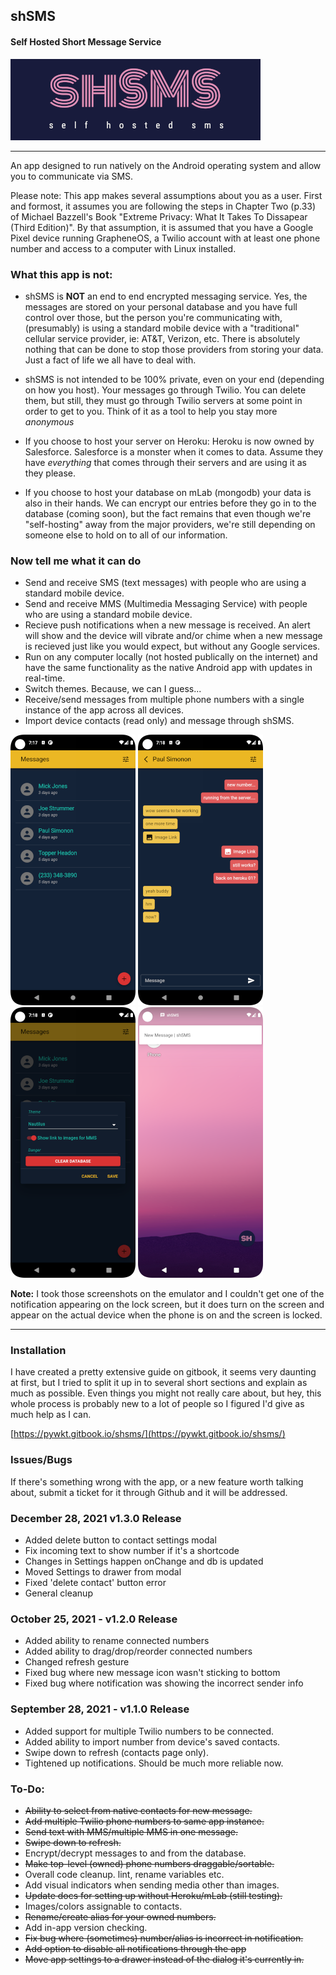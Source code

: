 ## shSMS
#### Self Hosted Short Message Service

![shSMS](./public/docs/images/logo-01.png "shSMS")

---

An app designed to run natively on the Android operating system and allow you to communicate via SMS.

Please note: This app makes several assumptions about you as a user. First and formost, it assumes you are following the steps in Chapter Two (p.33) of Michael Bazzell's Book "Extreme Privacy: What It Takes To Dissapear (Third Edition)". By that assumption, it is assumed that you have a Google Pixel device running GrapheneOS, a Twilio account with at least one phone number and access to a computer with Linux installed.

### What this app is not:
   * shSMS is **NOT** an end to end encrypted messaging service. Yes, the messages are stored on your personal database and you have full control over those, but the person you're communicating with, (presumably) is using a standard mobile device with a "traditional" cellular service provider, ie: AT&T, Verizon, etc. There is absolutely nothing that can be done to stop those providers from storing your data. Just a fact of life we all have to deal with.

   * shSMS is not intended to be 100% private, even on your end (depending on how you host). Your messages go through Twilio. You can delete them, but still, they must go through Twilio servers at some point in order to get to you. Think of it as a tool to help you stay more _anonymous_
   
   * If you choose to host your server on Heroku: Heroku is now owned by Salesforce. Salesforce is a monster when it comes to data. Assume they have _everything_ that comes through their servers and are using it as they please.
   
   * If you choose to host your database on mLab (mongodb) your data is also in their hands. We can encrypt our entries before they go in to the database (coming soon), but the fact remains that even though we're "self-hosting" away from the major providers, we're still depending on someone else to hold on to all of our information.

### Now tell me what it can do
   * Send and receive SMS (text messages) with people who are using a standard mobile device.
   * Send and receive MMS (Multimedia Messaging Service) with people who are using a standard mobile device. 
   * Recieve push notifications when a new message is received. An alert will show and the device will vibrate and/or chime when a new message is recieved just like you would expect, but without any Google services.
   * Run on any computer locally (not hosted publically on the internet) and have the same functionality as the native Android app with updates in real-time.
   * Switch themes. Because, we can I guess...
   * Receive/send messages from multiple phone numbers with a single instance of the app across all devices.
   * Import device contacts (read only) and message through shSMS.

![shSMS](./public/docs/images/contact-list.png "Contact List") ![shSMS](./public/docs/images/message-01.png "Messages") ![shSMS](./public/docs/images/settings-01.png "Settings") ![shSMS](./public/docs/images/notification.png "Notification")

**Note:** I took those screenshots on the emulator and I couldn't get one of the notification appearing on the lock screen, but it does turn on the screen and appear on the actual device when the phone is on and the screen is locked.

---

### Installation

I have created a pretty extensive guide on gitbook, it seems very daunting at first, but I tried to split it up in to several short sections and explain as much as possible. Even things you might not really care about, but hey, this whole process is probably new to a lot of people so I figured I'd give as much help as I can.

[https://pywkt.gitbook.io/shsms/](https://pywkt.gitbook.io/shsms/)

### Issues/Bugs
If there's something wrong with the app, or a new feature worth talking about, submit a ticket for it through Github and it will be addressed.

### December 28, 2021 v1.3.0 Release
   * Added delete button to contact settings modal
   * Fix incoming text to show number if it's a shortcode
   * Changes in Settings happen onChange and db is updated
   * Moved Settings to drawer from modal
   * Fixed 'delete contact' button error
   * General cleanup

### October 25, 2021 - v1.2.0 Release
   * Added ability to rename connected numbers
   * Added ability to drag/drop/reorder connected numbers
   * Changed refresh gesture
   * Fixed bug where new message icon wasn't sticking to bottom
   * Fixed bug where notification was showing the incorrect sender info

### September 28, 2021 - v1.1.0 Release
   * Added support for multiple Twilio numbers to be connected.
   * Added ability to import number from device's saved contacts.
   * Swipe down to refresh (contacts page only).
   * Tightened up notifications. Should be much more reliable now.

### To-Do:
   * ~~Ability to select from native contacts for new message.~~
   * ~~Add multiple Twilio phone numbers to same app instance.~~
   * ~~Send text with MMS/multiple MMS in one message.~~
   * ~~Swipe down to refresh.~~
   * Encrypt/decrypt messages to and from the database.
   * ~~Make top-level (owned) phone numbers draggable/sortable.~~
   * Overall code cleanup. lint, rename variables etc.
   * Add visual indicators when sending media other than images.
   * ~~Update docs for setting up without Heroku/mLab (still testing).~~
   * Images/colors assignable to contacts.
   * ~~Rename/create alias for your owned numbers.~~
   * Add in-app version checking.
   * ~~Fix bug where (sometimes) number/alias is incorrect in notification.~~
   * ~~Add option to disable all notifications through the app~~
   * ~~Move app settings to a drawer instead of the dialog it's currently in.~~
